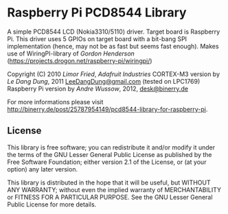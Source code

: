 Raspberry Pi PCD8544 Library
============================
A simple PCD8544 LCD (Nokia3310/5110) driver. Target board is Raspberry Pi.
This driver uses 5 GPIOs on target board with a bit-bang SPI implementation (hence, may not be as fast but seems fast enough).
Makes use of WiringPI-library of _Gordon Henderson_ (https://projects.drogon.net/raspberry-pi/wiringpi/)

Copyright (C) 2010 _Limor Fried_, _Adafruit Industries_
CORTEX-M3 version by _Le Dang Dung_, 2011 LeeDangDung@gmail.com (tested on LPC1769)
Raspberry Pi version by _Andre Wussow_, 2012, desk@binerry.de

For more informations please visit http://binerry.de/post/25787954149/pcd8544-library-for-raspberry-pi.

License
-------
This library is free software; you can redistribute it and/or
modify it under the terms of the GNU Lesser General Public
License as published by the Free Software Foundation; either
version 2.1 of the License, or (at your option) any later version.

This library is distributed in the hope that it will be useful,
but WITHOUT ANY WARRANTY; without even the implied warranty of
MERCHANTABILITY or FITNESS FOR A PARTICULAR PURPOSE. See the GNU
Lesser General Public License for more details.